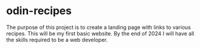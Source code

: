 # odin-recipes


The purpose of this project is to create a landing page with links to various recipes.  This will be my first basic website.  By the end of 2024 I will have all the skills required to be a web developer.  